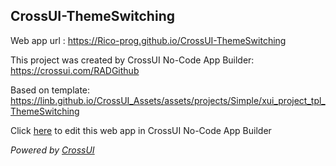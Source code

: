 ## CrossUI-ThemeSwitching
Web app url : https://Rico-prog.github.io/CrossUI-ThemeSwitching

This project was created by CrossUI No-Code App Builder: https://crossui.com/RADGithub

Based on template: https://linb.github.io/CrossUI_Assets/assets/projects/Simple/xui_project_tpl_ThemeSwitching

Click [here](https://crossui.com/RADGithub/#!from=github&owner=Rico-prog&repo=CrossUI-ThemeSwitching) to edit this web app in CrossUI No-Code App Builder

<i>Powered by [CrossUI](https://crossui.com)</i>
